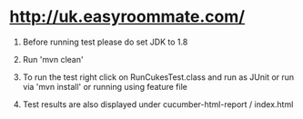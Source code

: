http://uk.easyroommate.com/
=====================

1) Before running test please do set JDK to 1.8

2) Run 'mvn clean'

2) To run the test right click on RunCukesTest.class and run as JUnit or run via 'mvn install' or running using feature file 

3) Test results are also displayed under cucumber-html-report / index.html
